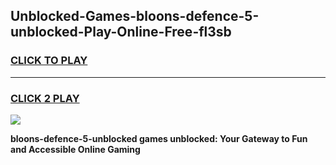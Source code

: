 
## Unblocked-Games-bloons-defence-5-unblocked-Play-Online-Free-fl3sb
<h3>
<a href="https://premium76.site?title=bloons-defence-5-unblocked&ref=26A">CLICK TO PLAY</a></h3>
<hr>

<h3>
<a href="https://premium76.site?title=bloons-defence-5-unblocked&ref=26A">CLICK 2 PLAY</a>
  
</h3>

<a href="https://premium76.site?title=bloons-defence-5-unblocked&ref=26A"><img src="https://clearcache.store/games.png"></a>


**bloons-defence-5-unblocked games unblocked: Your Gateway to Fun and Accessible Online Gaming**
